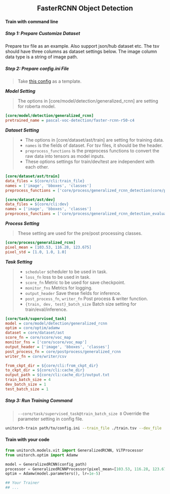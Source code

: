 
<h2 align="Center"> <p> FasterRCNN Object Detection </p> </h2>

#### Train with command line
##### Step 1: Prepare Customize Dataset
Prepare tsv file as an example. Also support json/hub dataset etc. The tsv should have three columns as dataset settings below. The image column data type is a string of image path.

##### Step 2: Prepare config.ini File
> Take [this config](https://github.com/fuliucansheng/unitorch/examples/configs/core/detection/faster_rcnn.ini) as a template.

***Model Setting***
> The options in [core/model/detection/generalized_rcnn] are setting for roberta model.
 

```ini
[core/model/detection/generalized_rcnn]
pretrained_name = pascal-voc-detection/faster-rcnn-r50-c4
```

***Dataset Setting***

> * The options in [core/dataset/ast/train] are setting for training data. 
> * `names` is the fields of dataset. For tsv files, it should be the header.
> * `preprocess_functions` is the preprocess functions to convert the raw data into tensors as model inputs.
> * These options settings for train/dev/test are independent with each other.


```ini
[core/dataset/ast/train]
data_files = ${core/cli:train_file}
names = ['image', 'bboxes', 'classes']
preprocess_functions = ['core/process/generalized_rcnn_detection(core/process/read_image(image), bboxes, classes)']

[core/dataset/ast/dev]
data_files = ${core/cli:dev}
names = ['image', 'bboxes', 'classes']
preprocess_functions = ['core/process/generalized_rcnn_detection_evaluation(core/process/read_image(image), bboxes, classes)']
```

***Process Setting***

> These setting are used for the pre/post processing classes.

```ini
[core/process/generalized_rcnn]
pixel_mean = [103.53, 116.28, 123.675]
pixel_std = [1.0, 1.0, 1.0]
```

***Task Setting***
> * `scheduler` scheduler to be used in task.
> * `loss_fn` loss to be used in task.
> * `score_fn` Metric to be used for save checkpoint.
> * `monitor_fns` Metrics for logging.
> * `output_header` Save these fields for inference.
> * `post_process_fn`, `writer_fn` Post process & writer function.
> * `{train, dev, test}_batch_size` Batch size setting for train/eval/inference.

```ini
[core/task/supervised_task]
model = core/model/detection/generalized_rcnn
optim = core/optim/adamw
dataset = core/dataset/ast
score_fn = core/score/voc_map
monitor_fns = ['core/score/voc_map']
output_header = ['image', 'bboxes', 'classes']
post_process_fn = core/postprocess/generalized_rcnn
writer_fn = core/writer/csv

from_ckpt_dir = ${core/cli:from_ckpt_dir}
to_ckpt_dir = ${core/cli:cache_dir}
output_path = ${core/cli:cache_dir}/output.txt
train_batch_size = 4
dev_batch_size = 1
test_batch_size = 1
```

##### Step 3: Run Training Command

> `--core/task/supervised_task@train_batch_size 8` Override the parameter setting in config file.

```bash
unitorch-train path/to/config.ini --train_file ./train.tsv --dev_file ./dev.tsv --core/task/supervised_task@train_batch_size 8
```

#### Train with your code

```python
from unitorch.models.vit import GeneralizedRCNN, ViTProcessor
from unitorch.optim import Adamw

model = GeneralizedRCNN(config_path)
processor = GeneralizedRCNNProcessor(pixel_mean=[103.53, 116.28, 123.675], pixel_std=[1.0, 1.0, 1.0])
optim = Adamw(model.parameters(), lr=1e-5)

## Your Trainer
## ...

```